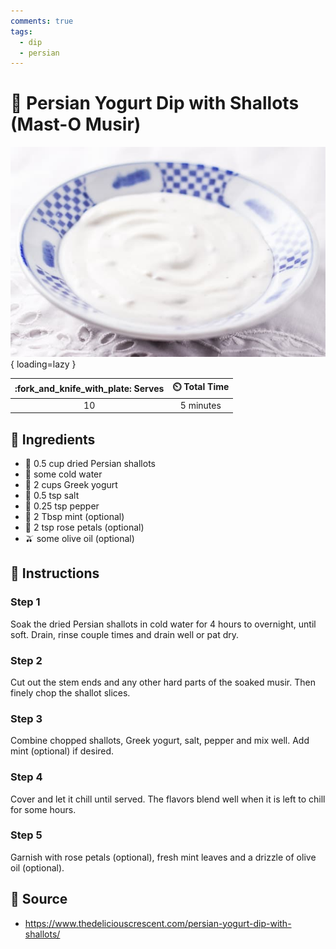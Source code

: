 ```yaml
---
comments: true
tags:
  - dip
  - persian
---
```

# :onion: Persian Yogurt Dip with Shallots (Mast-O Musir)

![Persian Yogurt Dip with Shallots (Mast-O Musir)][1]{ loading=lazy }

| :fork_and_knife_with_plate: Serves | :timer_clock: Total Time |
|:----------------------------------:|:-----------------------: |
| 10 | 5 minutes |

## :salt: Ingredients

- :onion: 0.5 cup dried Persian shallots
- :ice_cube: some cold water
- :rice: 2 cups Greek yogurt
- :salt: 0.5 tsp salt
- :salt: 0.25 tsp pepper
- :herb: 2 Tbsp mint (optional)
- :rose: 2 tsp rose petals (optional)
- :olive: some olive oil (optional)

## :pencil: Instructions

### Step 1

Soak the dried Persian shallots in cold water for 4 hours to overnight, until soft. Drain, rinse couple times and drain
well or pat dry.

### Step 2

Cut out the stem ends and any other hard parts of the soaked musir. Then finely chop the shallot slices.

### Step 3

Combine chopped shallots, Greek yogurt, salt, pepper and mix well. Add mint (optional) if desired.

### Step 4

Cover and let it chill until served. The flavors blend well when it is left to chill for some hours.

### Step 5

Garnish with rose petals (optional), fresh mint leaves and a drizzle of olive oil (optional).

## :link: Source

- <https://www.thedeliciouscrescent.com/persian-yogurt-dip-with-shallots/>

[1]: <../assets/images/persian-yogurt-dip-with-shallots-(mast-o-musir).jpg>
